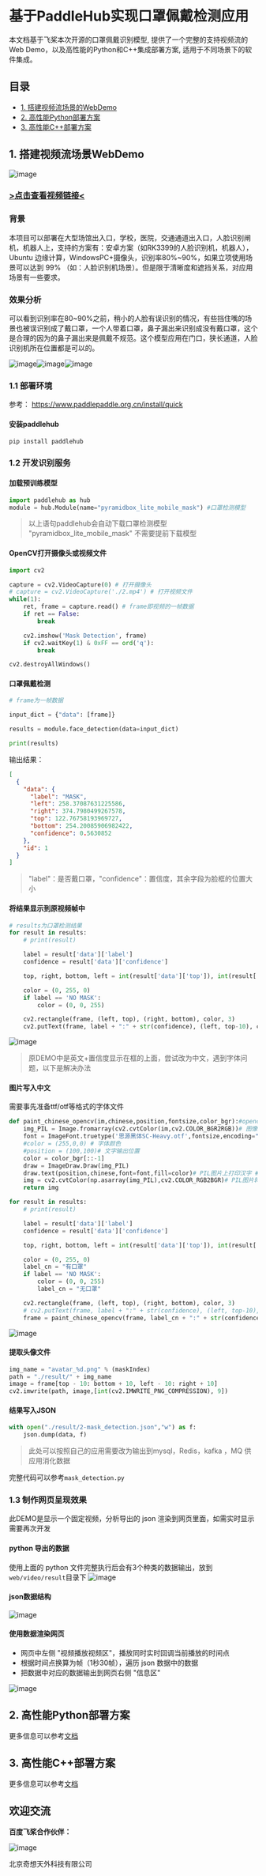 # 基于PaddleHub实现口罩佩戴检测应用

本文档基于飞桨本次开源的口罩佩戴识别模型, 提供了一个完整的支持视频流的Web Demo，以及高性能的Python和C++集成部署方案, 适用于不同场景下的软件集成。

## 目录
- [1. 搭建视频流场景的WebDemo](#1-搭建视频流场景webdemo)
- [2. 高性能Python部署方案](#2-高性能Python部署方案)
- [3. 高性能C++部署方案](#3-高性能c部署方案)

## 1. 搭建视频流场景WebDemo
![image](https://note.youdao.com/yws/public/resource/b0a4695bc7d58aed3b1ff797409aee1e/BB6BC87A45D146CEBA7BF237B5383835?ynotemdtimestamp=1582271320612)


### [>点击查看视频链接<](https://www.bilibili.com/video/av88962128)

### 背景
本项目可以部署在大型场馆出入口，学校，医院，交通通道出入口，人脸识别闸机，机器人上，支持的方案有：安卓方案（如RK3399的人脸识别机，机器人），Ubuntu 边缘计算，WindowsPC+摄像头，识别率80%~90%，如果立项使用场景可以达到 99% （如：人脸识别机场景）。但是限于清晰度和遮挡关系，对应用场景有一些要求。

### 效果分析
可以看到识别率在80~90%之前，稍小的人脸有误识别的情况，有些挡住嘴的场景也被误识别成了戴口罩，一个人带着口罩，鼻子漏出来识别成没有戴口罩，这个是合理的因为的鼻子漏出来是佩戴不规范。这个模型应用在门口，狭长通道，人脸识别机所在位置都是可以的。

![image](https://note.youdao.com/yws/public/resource/b0a4695bc7d58aed3b1ff797409aee1e/7E12DBD91D1D4AB5B33C84786D519065?ynotemdtimestamp=1582271320612)![image](https://note.youdao.com/yws/public/resource/b0a4695bc7d58aed3b1ff797409aee1e/2BD974FB990C4C448B30B04194545054?ynotemdtimestamp=1582271320612)![image](https://note.youdao.com/yws/public/resource/b0a4695bc7d58aed3b1ff797409aee1e/E49E34A071F8484D948511430FAB0360?ynotemdtimestamp=1582271320612)

### 1.1 部署环境
参考： https://www.paddlepaddle.org.cn/install/quick

#### 安装paddlehub
`pip install paddlehub`


### 1.2 开发识别服务
#### 加载预训练模型
```python
import paddlehub as hub
module = hub.Module(name="pyramidbox_lite_mobile_mask") #口罩检测模型
```

>以上语句paddlehub会自动下载口罩检测模型 "pyramidbox_lite_mobile_mask" 不需要提前下载模型

#### OpenCV打开摄像头或视频文件
```python
import cv2

capture = cv2.VideoCapture(0) # 打开摄像头
# capture = cv2.VideoCapture('./2.mp4') # 打开视频文件
while(1):
    ret, frame = capture.read() # frame即视频的一帧数据
    if ret == False:
        break

    cv2.imshow('Mask Detection', frame)
    if cv2.waitKey(1) & 0xFF == ord('q'):
        break

cv2.destroyAllWindows()
```

#### 口罩佩戴检测
```python
# frame为一帧数据

input_dict = {"data": [frame]}

results = module.face_detection(data=input_dict)

print(results)
```
输出结果：
```json
[
  {
    "data": {
      "label": "MASK",
      "left": 258.37087631225586,
      "right": 374.7980499267578,
      "top": 122.76758193969727,
      "bottom": 254.20085906982422,
      "confidence": 0.5630852
    },
    "id": 1
  }
]
```
>"label"：是否戴口罩，"confidence"：置信度，其余字段为脸框的位置大小

#### 将结果显示到原视频帧中
```python
# results为口罩检测结果
for result in results:
    # print(result)

    label = result['data']['label']
    confidence = result['data']['confidence']

    top, right, bottom, left = int(result['data']['top']), int(result['data']['right']), int(result['data']['bottom']), int(result['data']['left'])

    color = (0, 255, 0)
    if label == 'NO MASK':
        color = (0, 0, 255)

    cv2.rectangle(frame, (left, top), (right, bottom), color, 3)
    cv2.putText(frame, label + ":" + str(confidence), (left, top-10), cv2.FONT_HERSHEY_SIMPLEX, 0.8, color, 2)
```
![image](https://note.youdao.com/yws/public/resource/b0a4695bc7d58aed3b1ff797409aee1e/F85FCBCA17994C8691024381CBDAFCA7?ynotemdtimestamp=1582271320612)

>原DEMO中是英文+置信度显示在框的上面，尝试改为中文，遇到字体问题，以下是解决办法

#### 图片写入中文

需要事先准备ttf/otf等格式的字体文件
```python
def paint_chinese_opencv(im,chinese,position,fontsize,color_bgr):#opencv输出中文
    img_PIL = Image.fromarray(cv2.cvtColor(im,cv2.COLOR_BGR2RGB))# 图像从OpenCV格式转换成PIL格式
    font = ImageFont.truetype('思源黑体SC-Heavy.otf',fontsize,encoding="utf-8") # 加载字体文件
    #color = (255,0,0) # 字体颜色
    #position = (100,100)# 文字输出位置
    color = color_bgr[::-1]
    draw = ImageDraw.Draw(img_PIL)
    draw.text(position,chinese,font=font,fill=color)# PIL图片上打印汉字 # 参数1：打印坐标，参数2：文本，参数3：字体颜色，参数4：字体
    img = cv2.cvtColor(np.asarray(img_PIL),cv2.COLOR_RGB2BGR)# PIL图片转cv2 图片
    return img
```
```python
for result in results:
    # print(result)

    label = result['data']['label']
    confidence = result['data']['confidence']

    top, right, bottom, left = int(result['data']['top']), int(result['data']['right']), int(result['data']['bottom']), int(result['data']['left'])

    color = (0, 255, 0)
    label_cn = "有口罩"
    if label == 'NO MASK':
        color = (0, 0, 255)
        label_cn = "无口罩"

    cv2.rectangle(frame, (left, top), (right, bottom), color, 3)
    # cv2.putText(frame, label + ":" + str(confidence), (left, top-10), cv2.FONT_HERSHEY_SIMPLEX, 0.8, color, 2)
    frame = paint_chinese_opencv(frame, label_cn + ":" + str(confidence), (left, top-36), 24, color)
```
![image](https://note.youdao.com/yws/public/resource/b0a4695bc7d58aed3b1ff797409aee1e/4F75E5C6F42F4C3CBE1341742D032847?ynotemdtimestamp=1582271320612)


#### 提取头像文件
```python
img_name = "avatar_%d.png" % (maskIndex)
path = "./result/" + img_name
image = frame[top - 10: bottom + 10, left - 10: right + 10]
cv2.imwrite(path, image,[int(cv2.IMWRITE_PNG_COMPRESSION), 9])
```


#### 结果写入JSON
```python
with open("./result/2-mask_detection.json","w") as f:
    json.dump(data, f)
```

>此处可以按照自己的应用需要改为输出到mysql，Redis，kafka ，MQ 供应用消化数据

完整代码可以参考`mask_detection.py`

### 1.3 制作网页呈现效果
此DEMO是显示一个固定视频，分析导出的 json 渲染到网页里面，如需实时显示需要再次开发

#### python 导出的数据
使用上面的 python 文件完整执行后会有3个种类的数据输出，放到`web/video/result`目录下
![image](https://note.youdao.com/yws/public/resource/b0a4695bc7d58aed3b1ff797409aee1e/329AC9C2D89447EABE6B8C45D620441E?ynotemdtimestamp=1582271320612)

#### json数据结构
![image](https://note.youdao.com/yws/public/resource/b0a4695bc7d58aed3b1ff797409aee1e/5D46F32061B047D4AB0AC016FE2A63A5?ynotemdtimestamp=1582271320612)

#### 使用数据渲染网页

- 网页中左侧 "视频播放视频区"，播放同时实时回调当前播放的时间点
- 根据时间点换算为帧（1秒30帧），遍历 json 数据中的数据
- 把数据中对应的数据输出到网页右侧 "信息区"

![image](https://note.youdao.com/yws/public/resource/b0a4695bc7d58aed3b1ff797409aee1e/6329B326216A4950BF35E0CB37CDC58F?ynotemdtimestamp=1582271320612)

## 2. 高性能Python部署方案

更多信息可以参考[文档](./python/README.md)


## 3. 高性能C++部署方案

更多信息可以参考[文档](./cpp/README.md)


## 欢迎交流

**百度飞桨合作伙伴：**

![image](https://note.youdao.com/yws/public/resource/b0a4695bc7d58aed3b1ff797409aee1e/DC72DE1CF51747138871BB0E3D54E20D?ynotemdtimestamp=1582271320612)

北京奇想天外科技有限公司
